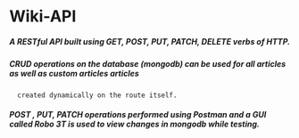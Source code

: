# Wiki-API

##### A RESTful API built using GET, POST, PUT, PATCH, DELETE verbs of HTTP.
##### CRUD operations on the database (mongodb) can be used for all articles as well as custom articles articles
      created dynamically on the route itself. 
##### POST , PUT, PATCH operations performed using Postman and a GUI called Robo 3T is used to view changes in mongodb while testing.

